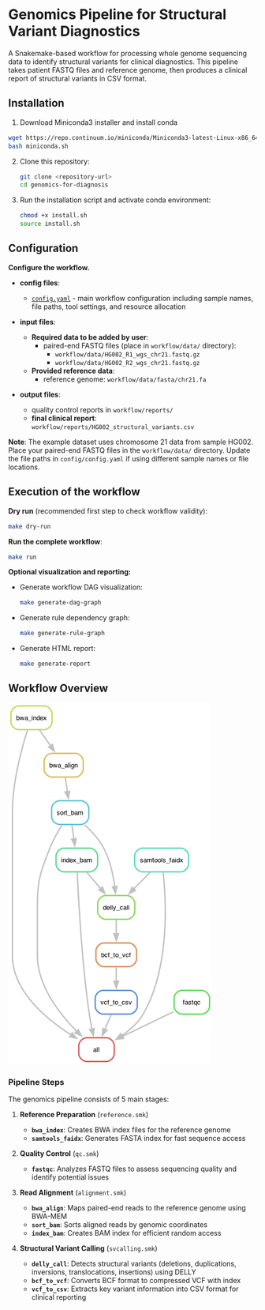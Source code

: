 # Genomics Pipeline for Structural Variant Diagnostics

A Snakemake-based workflow for processing whole genome sequencing data to identify structural variants for clinical diagnostics. This pipeline takes patient FASTQ files and reference genome, then produces a clinical report of structural variants in CSV format.

## Installation
1. Download Miniconda3 installer and install conda
```bash
wget https://repo.continuum.io/miniconda/Miniconda3-latest-Linux-x86_64.sh -O miniconda.sh
bash miniconda.sh
```
2. Clone this repository:
   ```bash
   git clone <repository-url>
   cd genomics-for-diagnosis
   ```

3. Run the installation script and activate conda environment:
   ```bash
   chmod +x install.sh
   source install.sh
   ```

## Configuration

**Configure the workflow.**

-   **config files**:
    -   [`config.yaml`](/config/config.yaml) - main workflow configuration including sample names, file paths, tool settings, and resource allocation


-   **input files**:
    -   **Required data to be added by user**:
        - paired-end FASTQ files (place in `workflow/data/` directory):
          - `workflow/data/HG002_R1_wgs_chr21.fastq.gz` 
          - `workflow/data/HG002_R2_wgs_chr21.fastq.gz`
    -   **Provided reference data**:
        - reference genome: `workflow/data/fasta/chr21.fa`

-   **output files**:
    -   quality control reports in `workflow/reports/`
    -   **final clinical report**: `workflow/reports/HG002_structural_variants.csv`


**Note**: The example dataset uses chromosome 21 data from sample HG002. Place your paired-end FASTQ files in the `workflow/data/` directory. Update the file paths in `config/config.yaml` if using different sample names or file locations.

## Execution of the workflow

**Dry run** (recommended first step to check workflow validity):
   ```bash
   make dry-run
   ```

**Run the complete workflow**:
   ```bash
   make run
   ```

**Optional visualization and reporting:**
- Generate workflow DAG visualization:
  ```bash
  make generate-dag-graph
  ```
- Generate rule dependency graph:
  ```bash
  make generate-rule-graph
  ```
- Generate HTML report:
  ```bash
  make generate-report
  ```

## Workflow Overview

![Workflow DAG](workflow/reports/dag.png)

### Pipeline Steps

The genomics pipeline consists of 5 main stages:

1. **Reference Preparation** (`reference.smk`)
   - **`bwa_index`**: Creates BWA index files for the reference genome
   - **`samtools_faidx`**: Generates FASTA index for fast sequence access

2. **Quality Control** (`qc.smk`)
   - **`fastqc`**: Analyzes FASTQ files to assess sequencing quality and identify potential issues

3. **Read Alignment** (`alignment.smk`)
   - **`bwa_align`**: Maps paired-end reads to the reference genome using BWA-MEM
   - **`sort_bam`**: Sorts aligned reads by genomic coordinates
   - **`index_bam`**: Creates BAM index for efficient random access

4. **Structural Variant Calling** (`svcalling.smk`)
   - **`delly_call`**: Detects structural variants (deletions, duplications, inversions, translocations, insertions) using DELLY
   - **`bcf_to_vcf`**: Converts BCF format to compressed VCF with index
   - **`vcf_to_csv`**: Extracts key variant information into CSV format for clinical reporting
